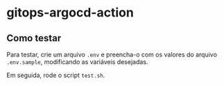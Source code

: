 # gitops-argocd-action

## Como testar

Para testar, crie um arquivo `.env` e preencha-o com os valores do arquivo `.env.sample`, modificando as variáveis desejadas.

Em seguida, rode o script `test.sh`.
